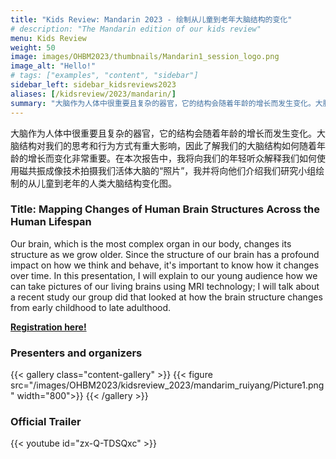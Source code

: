 ```yaml
---
title: "Kids Review: Mandarin 2023 - 绘制从儿童到老年大脑结构的变化"
# description: "The Mandarin edition of our kids review"
menu: Kids Review
weight: 50
image: images/OHBM2023/thumbnails/Mandarin1_session_logo.png
image_alt: "Hello!"
# tags: ["examples", "content", "sidebar"]
sidebar_left: sidebar_kidsreviews2023
aliases: [/kidsreview/2023/mandarin/]
summary: "大脑作为人体中很重要且复杂的器官，它的结构会随着年龄的增长而发生变化。大脑结构对我们的思考和行为方式有重大影响，因此了解我们的大脑结构如何随着年龄的增长而变化非常重要。在本次报告中，我将向我们的年轻听众解释我们如何使用磁共振成像技术拍摄我们活体大脑的“照片”，我并将向他们介绍我们研究小组绘制的从儿童到老年的人类大脑结构变化图。"
---
```


<!-- # 题目：绘制从儿童到老年大脑结构的变化 -->

大脑作为人体中很重要且复杂的器官，它的结构会随着年龄的增长而发生变化。大脑结构对我们的思考和行为方式有重大影响，因此了解我们的大脑结构如何随着年龄的增长而变化非常重要。在本次报告中，我将向我们的年轻听众解释我们如何使用磁共振成像技术拍摄我们活体大脑的“照片”，我并将向他们介绍我们研究小组绘制的从儿童到老年的人类大脑结构变化图。
  
### Title: Mapping Changes of Human Brain Structures Across the Human Lifespan  
  
Our brain, which is the most complex organ in our body, changes its structure as we grow older. Since the structure of our brain has a profound impact on how we think and behave, it's important to know how it changes over time. In this presentation, I will explain to our young audience how we can take pictures of our living brains using MRI technology; I will talk about a recent study our group did that looked at how the brain structure changes from early childhood to late adulthood.  
  
**[Registration here!](https://docs.google.com/forms/d/e/1FAIpQLSeNzWnZd3H5nYhhhSSA1zjvZxZRqxXolJNNm0DnU-c5Bb0iuw/viewform)**

### Presenters and organizers

{{< gallery class="content-gallery" >}}
  {{< figure src="/images/OHBM2023/kidsreview_2023/mandarim_ruiyang/Picture1.png" width="800">}}
{{< /gallery >}}

### Official Trailer

{{< youtube id="zx-Q-TDSQxc" >}}



<!-- <div class="row"> for future atempts of a inline gallery -->
<!-- </div class="row"> -->


<!-- Youtube link, example https://www.youtube.com/watch?v=w7Ft2ymGmfc
{{< youtube w7Ft2ymGmfc >}}-->
